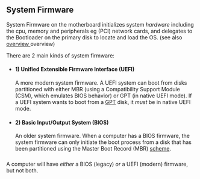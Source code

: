 ## System Firmware
System Firmware on the motherboard initializes system _hardware_ including the cpu, memory and peripherals eg (PCI) network cards, and delegates to the Bootloader on the primary disk to locate and load the OS. (see also [overview ](overview.md) overview)


There are 2 main kinds of system firmware:

####
- #### 1)  Unified Extensible Firmware Interface (UEFI)
    A more modern system firmware. A UEFI system can boot from disks partitioned with either MBR (using a Compatibility Support Module (CSM), which emulates BIOS behavior) or GPT (in native UEFI mode). If a UEFI system wants to boot from a [GPT](disks_and_partitions.md) disk, it *must* be in native UEFI mode.

- #### 2) Basic Input/Output System (BIOS)
    An older system firmware. When a computer has a BIOS firmware, the system firmware can only initiate the boot process from a disk that has been partitioned using the Master Boot Record (MBR) [scheme](disks_and_partitions.md).



#####
A computer will have *either* a BIOS (legacy) *or* a UEFI (modern) firmware, but not both.